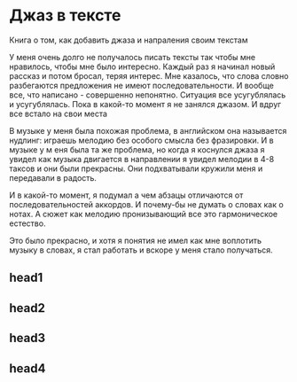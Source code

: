 
# Джаз в тексте
Книга о том, как добавить джаза и напраления своим текстам

У меня очень долго не получалось писать тексты так чтобы мне нравилось, чтобы мне было интересно. Каждый раз я начинал новый рассказ и потом бросал, теряя интерес. Мне казалось, что слова словно разбегаются предложения не имеют последовательности. И вообще все, что написано - совершенно непонятно. Ситуация все усугублялась и усугублялась. Пока в какой-то момент я не занялся джазом. И вдруг все встало на свои места

В музыке у меня была похожая проблема, в английском она называется нудлинг: играешь мелодию без особого смысла без фразировки. И в музыке у м еня была та же проблема, но когда я коснулся джаза я увидел как музыка двигается в направлении я увидел мелодии в 4-8 таксов и они были прекрасны. Они подхватывали кружили меня и передавали в радость. 

И в какой-то момент, я подумал а чем абзацы отличаются от последовательностей аккордов. И почему-бы не думать о словах как о нотах. А сюжет как мелодию пронизывающий все это гармоническое естество. 

Это было прекрасно, и хотя я понятия не имел как мне воплотить музыку в словах, я стал работать и вскоре у меня стало получаться. 

## head1
## head2
## head3
## head4
